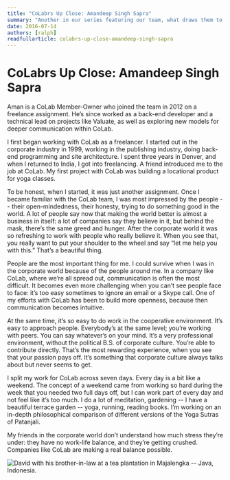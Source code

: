 ```yaml
---
title: "CoLabrs Up Close: Amandeep Singh Sapra"
summary: "Another in our series featuring our team, what draws them to CoLab and how they spend time outside of work"
date: 2016-07-14
authors: [ralph]
readfullarticle: colabrs-up-close-amandeep-singh-sapra
---
```


# CoLabrs Up Close: Amandeep Singh Sapra

Aman is a CoLab Member-Owner who joined the team in 2012 on a freelance assignment. He’s since worked as a back-end developer and a technical lead on projects like Valuate, as well as exploring new models for deeper communication within CoLab. 

I first began working with CoLab as a freelancer. I started out in the corporate industry in 1999, working in the publishing industry, doing back-end programming and site architecture. I spent three years in Denver, and when I returned to India, I got into freelancing. A friend introduced me to the job at CoLab. My first project with CoLab was building a locational product for yoga classes.
    
To be honest, when I started, it was just another assignment. Once I became familiar with the CoLab team, I was most impressed by the people -- their open-mindedness, their honesty, trying to do something good in the world. A lot of people say now that making the world better is almost a business in itself: a lot of companies say they believe in it, but behind the mask, there’s the same greed and hunger. After the corporate world it was so refreshing to work with people who really believe it. When you see that, you really want to put your shoulder to the wheel and say “let me help you with this.” That’s a beautiful thing.
    
People are the most important thing for me. I could survive when I was in the corporate world because of the people around me. In a company like CoLab, where we’re all spread out, communication is often the most difficult. It becomes even more challenging when you can’t see people face to face: it’s too easy sometimes to ignore an email or a Skype call. One of my efforts with CoLab has been to build more openness, because then communication becomes intuitive.

At the same time, it’s so easy to do work in the cooperative environment. It’s easy to approach people. Everybody’s at the same level; you’re working with peers. You can say whatever’s on your mind. It’s a very professional environment, without the political B.S. of corporate culture. You’re able to contribute directly. That’s the most rewarding experience, when you see that your passion pays off. It’s something that corporate culture always talks about but never seems to get.

I split my work for CoLab across seven days. Every day is a bit like a weekend. The concept of a weekend came from working so hard during the week that you needed two full days off, but I can work part of every day and not feel like it’s too much. I do a lot of meditation, gardening -- I have a beautiful terrace garden -- yoga, running, reading books. I’m working on an in-depth philosophical comparison of different versions of the Yoga Sutras of Patanjali.
    
My friends in the corporate world don’t understand how much stress they’re under: they have no work-life balance, and they’re getting crushed. Companies like CoLab are making a real balance possible.

<img src="/assets/img/aman.jpg" alt="David with his brother-in-law at a tea plantation in Majalengka -- Java, Indonesia.">
